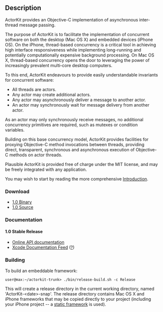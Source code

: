 ## Description ##

ActorKit provides an Objective-C implementation of asynchronous inter-thread message passing.

The purpose of ActorKit is to facilitate the implementation of concurrent software on both the desktop (Mac OS X) and embedded devices (iPhone OS). On the iPhone, thread-based concurrency is a critical tool in achieving high interface responsiveness while implementing long-running and potentially computationally expensive background processing. On Mac OS X, thread-based concurrency opens the door to leveraging the power of increasingly prevalent multi-core desktop computers.

To this end, ActorKit endeavours to provide easily understandable invariants for concurrent software:

  * All threads are actors.
  * Any actor may create additional actors.
  * Any actor may asynchronously deliver a message to another actor.
  * An actor may synchronously wait for message delivery from another actor.

As an actor may only synchronously receive messages, no additional concurrency primitives are required, such as mutexes or condition variables.

Building on this base concurrency model, ActorKit provides facilities for proxying Objective-C method invocations between threads, providing direct, transparent, synchronous and asynchronous execution of Objective-C methods on actor threads.

Plausible ActorKit is provided free of charge under the MIT license, and may be freely integrated with any application.

You may wish to start by reading the more comprehensive <a href='http://plactorkit.googlecode.com/svn/tags/plactorkit-1.0/docs/index.html'>Introduction</a>.

### Download ###

  * [1.0 Binary](http://plactorkit.googlecode.com/files/ActorKit-1.0.dmg)
  * [1.0 Source](http://plactorkit.googlecode.com/files/plactorkit-1.0.tar.gz)

### Documentation ###

#### 1.0 Stable Release ####

  * [Online API documentation](http://plactorkit.googlecode.com/svn/tags/plactorkit-1.0/docs/index.html)
  * [Xcode Documentation Feed](http://plactorkit.googlecode.com/svn/xcode-docset/plactorkit-1.0.atom) ([?](XcodeDocumentationHowto.md))

### Building ###

To build an embeddable framework:
```
user@max:~/actorkit-trunk> ./bin/release-build.sh -c Release
```


This will create a release directory in the current working directory, named 'ActorKit-<date\>-snap'. The release directory contains Mac OS X and iPhone frameworks that may be copied directly to your project (including your iPhone project -- a [static framework](http://landonf.bikemonkey.org/code/iphone/iPhone_Framework_Support.20081202.html) is used).
